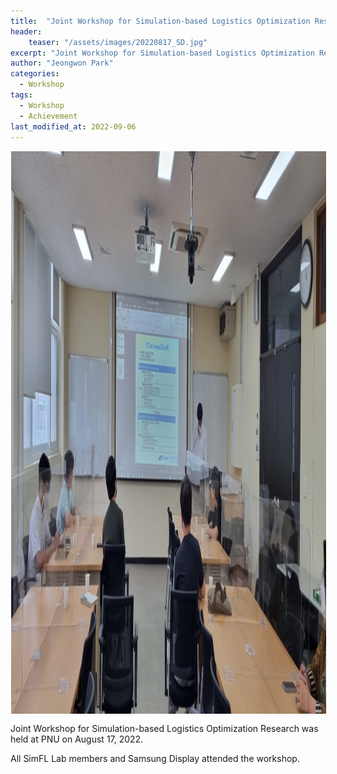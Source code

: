 ```yaml
---
title:  "Joint Workshop for Simulation-based Logistics Optimization Research (2022.08.17)"
header:
    teaser: "/assets/images/20220817_SD.jpg"
excerpt: "Joint Workshop for Simulation-based Logistics Optimization Research was held at PNU on August 17, 2022."
author: "Jeongwon Park"
categories:
  - Workshop
tags:
  - Workshop
  - Achievement
last_modified_at: 2022-09-06
---
```

<img align="center" width="900" height="900" style="border: 1px solid white" src="/assets/images/20220817_SD.jpg"> 

Joint Workshop for Simulation-based Logistics Optimization Research was held at PNU on August 17, 2022.

All SimFL Lab members and Samsung Display attended the workshop.

